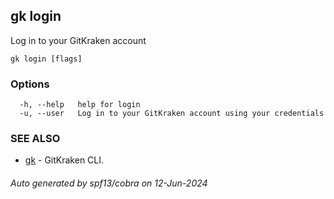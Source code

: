## gk login

Log in to your GitKraken account

```
gk login [flags]
```

### Options

```
  -h, --help   help for login
  -u, --user   Log in to your GitKraken account using your credentials
```

### SEE ALSO

* [gk](gk.md)	 - GitKraken CLI.

###### Auto generated by spf13/cobra on 12-Jun-2024
